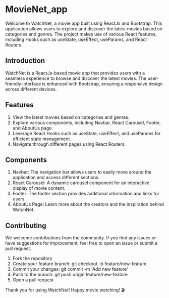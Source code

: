 # MovieNet_app
Welcome to WatchNet, a movie app built using ReactJs and Bootstrap. This application allows users to explore and discover the latest movies based on categories and genres. The project makes use of various React features, including Hooks such as useState, useEffect, useParams, and React Routers.

## Introduction
WatchNet is a ReactJs-based movie app that provides users with a seamless experience to browse and discover the latest movies. The user-friendly interface is enhanced with Bootstrap, ensuring a responsive design across different devices.

## Features
1. View the latest movies based on categories and genres.
2. Explore various components, including Navbar, React Carousel, Footer, and AboutUs page.
3. Leverage React Hooks such as useState, useEffect, and useParams for efficient state management.
4. Navigate through different pages using React Routers.

## Components
1. Navbar: The navigation bar allows users to easily move around the application and access different sections.
2. React Carousel: A dynamic carousel component for an interactive display of movie content.
3. Footer: The footer section provides additional information and links for users.
4. AboutUs Page: Learn more about the creators and the inspiration behind WatchNet.

## Contributing
We welcome contributions from the community. If you find any issues or have suggestions for improvement, feel free to open an issue or submit a pull request.

1. Fork the repository
2. Create your feature branch: git checkout -b feature/new-feature
3. Commit your changes: git commit -m 'Add new feature'
4. Push to the branch: git push origin feature/new-feature
5. Open a pull request

Thank you for using WatchNet! Happy movie watching! 🎬
